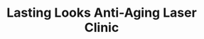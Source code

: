 ---
title: "Lasting Looks Anti-Aging Laser Clinic"
url: /etobicoke/lasting-looks-anti-aging-laser-clinic/
shop: beauty
---